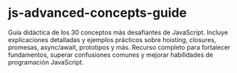 # js-advanced-concepts-guide
Guía didáctica de los 30 conceptos más desafiantes de JavaScript. Incluye explicaciones detalladas y ejemplos prácticos sobre hoisting, closures, promesas, async/await, prototipos y más. Recurso completo para fortalecer fundamentos, superar confusiones comunes y mejorar habilidades de programación JavaScript.
